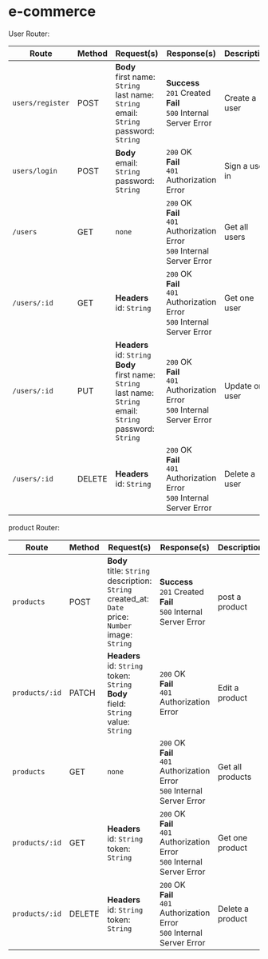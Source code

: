 # e-commerce

User Router:

Route | Method | Request(s) | Response(s) | Description
---|---|---|---|---
`users/register` | POST | **Body**<br>first name: `String`<br>last name: `String`<br>email: `String`<br>password: `String` | **Success**<br>`201` Created<br>**Fail**<br>`500` Internal Server Error | Create a user
`users/login` | POST | **Body**<br>email: `String`<br>password: `String` | `200` OK<br>**Fail**<br>`401` Authorization Error | Sign a user in
`/users` | GET | `none` | `200` OK<br>**Fail**<br>`401` Authorization Error<br>`500` Internal Server Error | Get all users
`/users/:id` | GET | **Headers**<br>id: `String` | `200` OK<br>**Fail**<br>`401` Authorization Error<br>`500` Internal Server Error | Get one user
`/users/:id` | PUT | **Headers**<br>id: `String`<br>**Body**<br>first name: `String`<br>last name: `String`<br>email: `String`<br>password: `String` | `200` OK<br>**Fail**<br>`401` Authorization Error<br>`500` Internal Server Error | Update one user
`/users/:id` | DELETE | **Headers**<br>id: `String` | `200` OK<br>**Fail**<br>`401` Authorization Error<br>`500` Internal Server Error | Delete a user

product Router:

Route | Method | Request(s) | Response(s) | Description
---|---|---|---|---
`products` | POST | **Body**<br>title: `String`<br>description: `String`<br>created_at: `Date`<br>price: `Number`<br>image: `String` | **Success**<br>`201` Created<br>**Fail**<br>`500` Internal Server Error | post a product
`products/:id` | PATCH | **Headers**<br>id: `String`<br>token: `String`<br>**Body**<br>field: `String`<br>value: `String`<br>| `200` OK<br>**Fail**<br>`401` Authorization Error | Edit a product
`products` | GET | `none` | `200` OK<br>**Fail**<br>`401` Authorization Error<br>`500` Internal Server Error | Get all products
`products/:id` | GET | **Headers**<br>id: `String`<br>token: `String` | `200` OK<br>**Fail**<br>`401` Authorization Error<br>`500` Internal Server Error | Get one product
`products/:id` | DELETE | **Headers**<br>id: `String`<br>token: `String` | `200` OK<br>**Fail**<br>`401` Authorization Error<br>`500` Internal Server Error | Delete a product

